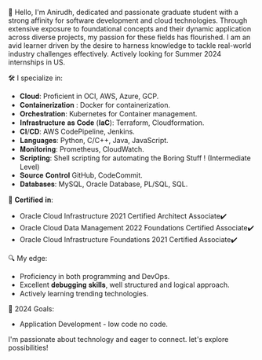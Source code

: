 👋 Hello, I'm Anirudh, dedicated and passionate graduate student with a strong affinity for software development and cloud technologies. Through extensive exposure to foundational concepts and their dynamic application across diverse projects, my passion for these fields has flourished. I am an avid learner driven by the desire to harness knowledge to tackle real-world industry challenges effectively. Actively looking for Summer 2024 internships in US.
 
🛠️ I specialize in: 

- 𝐂𝐥𝐨𝐮𝐝: Proficient in OCI, AWS, Azure, GCP. 
- 𝐂𝐨𝐧𝐭𝐚𝐢𝐧𝐞𝐫𝐢𝐳𝐚𝐭𝐢𝐨𝐧 : Docker for containerization.
- 𝐎𝐫𝐜𝐡𝐞𝐬𝐭𝐫𝐚𝐭𝐢𝐨𝐧: Kubernetes for Container management.
- 𝐈𝐧𝐟𝐫𝐚𝐬𝐭𝐫𝐮𝐜𝐭𝐮𝐫𝐞 𝐚𝐬 𝐂𝐨𝐝𝐞 (𝐈𝐚𝐂): Terraform, Cloudformation.
- 𝐂𝐈/𝐂𝐃: AWS CodePipeline, Jenkins.
- 𝐋𝐚𝐧𝐠𝐮𝐚𝐠𝐞𝐬: Python, C/C++, Java, JavaScript.
- 𝐌𝐨𝐧𝐢𝐭𝐨𝐫𝐢𝐧𝐠: Prometheus, CloudWatch.
- 𝐒𝐜𝐫𝐢𝐩𝐭𝐢𝐧𝐠: Shell scripting for automating the Boring Stuff ! (Intermediate Level)
- 𝐒𝐨𝐮𝐫𝐜𝐞 𝐂𝐨𝐧𝐭𝐫𝐨𝐥 GitHub, CodeCommit.
- 𝐃𝐚𝐭𝐚𝐛𝐚𝐬𝐞𝐬: MySQL, Oracle Database, PL/SQL, SQL.

📜 𝐂𝐞𝐫𝐭𝐢𝐟𝐢𝐞𝐝 𝐢𝐧:

- Oracle Cloud Infrastructure 2021 Certified Architect Associate✔️
- Oracle Cloud Data Management 2022 Foundations Certified Associate✔️
- Oracle Cloud Infrastructure Foundations 2021 Certified Associate✔️ 


🔍 My edge:

- Proficiency in both programming and DevOps.
- Excellent 𝐝𝐞𝐛𝐮𝐠𝐠𝐢𝐧𝐠 𝐬𝐤𝐢𝐥𝐥𝐬, well structured and logical approach.
- Actively learning trending technologies.

🚀 2024 Goals:

- Application Development - low code no code.

I'm passionate about technology and eager to connect. let's explore possibilities!
